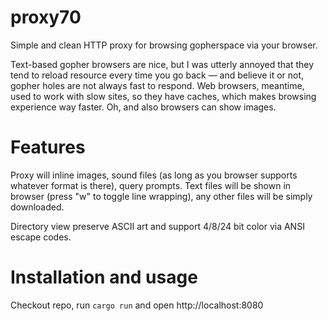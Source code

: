 proxy70
=======
Simple and clean HTTP proxy for browsing gopherspace via your browser.

Text-based gopher browsers are nice, but I was utterly annoyed that they tend to reload
resource every time you go back — and believe it or not, gopher holes are not always fast to respond. Web browsers, meantime, used to work with slow sites, so they have caches, which
makes browsing experience way faster. Oh, and also browsers can show images. 

Features
========
Proxy will inline images, sound files (as long as you browser supports whatever format is there), query prompts. Text files will be shown in browser (press "w" to toggle line wrapping), any other files will be simply downloaded. 

Directory view preserve ASCII art and support 4/8/24 bit color via ANSI escape codes. 

Installation and usage
======================
Checkout repo, run `cargo run` and open http://localhost:8080